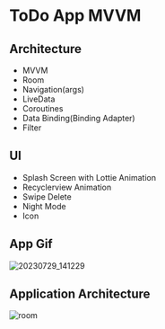 # ToDo App MVVM


## Architecture
- MVVM
- Room
- Navigation(args)
- LiveData
- Coroutines
- Data Binding(Binding Adapter)
- Filter


## UI
- Splash Screen with Lottie Animation
- Recyclerview Animation
- Swipe Delete
- Night Mode
- Icon


## App Gif  

![20230729_141229](https://github.com/mertakd/ToDoAppMvvm/assets/65607835/0368b4c3-602a-4a52-af85-a5ebd688ed65)








## Application Architecture

![room](https://github.com/mertakd/ToDoAppMvvm/assets/65607835/c269bc6a-9dc5-4c34-9e24-1c77770b6ab6)
